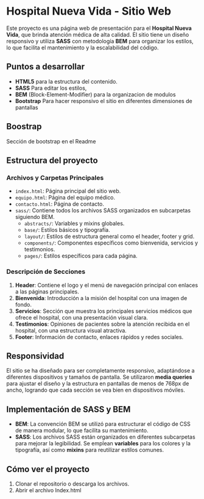 # Hospital Nueva Vida - Sitio Web

Este proyecto es una página web de presentación para el **Hospital Nueva Vida**, que brinda atención médica de alta calidad. El sitio tiene un diseño responsivo y utiliza **SASS** con metodología **BEM** para organizar los estilos, lo que facilita el mantenimiento y la escalabilidad del código.

## Puntos a desarrollar

- **HTML5** para la estructura del contenido.
- **SASS** Para editar los estilos, 
- **BEM** (Block-Element-Modifier) para la organizacion de modulos
- **Bootstrap** Para hacer responsivo el sitio en diferentes dimensiones de pantallas

## Boostrap
Sección de bootstrap en el Readme


## Estructura del proyecto

### Archivos y Carpetas Principales

- `index.html`: Página principal del sitio web.
- `equipo.html`: Página del equipo médico.
- `contacto.html`: Página de contacto.
- `sass/`: Contiene todos los archivos SASS organizados en subcarpetas siguiendo BEM.
  - `abstracts/`: Variables y mixins globales.
  - `base/`: Estilos básicos y tipografía.
  - `layout/`: Estilos de estructura general como el header, footer y grid.
  - `components/`: Componentes específicos como bienvenida, servicios y testimonios.
  - `pages/`: Estilos específicos para cada página.

### Descripción de Secciones

1. **Header**: Contiene el logo y el menú de navegación principal con enlaces a las páginas principales.
2. **Bienvenida**: Introducción a la misión del hospital con una imagen de fondo.
3. **Servicios**: Sección que muestra los principales servicios médicos que ofrece el hospital, con una presentación visual clara.
4. **Testimonios**: Opiniones de pacientes sobre la atención recibida en el hospital, con una estructura visual atractiva.
5. **Footer**: Información de contacto, enlaces rápidos y redes sociales.

## Responsividad

El sitio se ha diseñado para ser completamente responsivo, adaptándose a diferentes dispositivos y tamaños de pantalla. Se utilizaron **media queries** para ajustar el diseño y la estructura en pantallas de menos de 768px de ancho, logrando que cada sección se vea bien en dispositivos móviles.

## Implementación de SASS y BEM

- **BEM**: La convención BEM se utilizó para estructurar el código de CSS de manera modular, lo que facilita su mantenimiento.
- **SASS**: Los archivos SASS están organizados en diferentes subcarpetas para mejorar la legibilidad. Se emplean **variables** para los colores y la tipografía, así como **mixins** para reutilizar estilos comunes.

## Cómo ver el proyecto

1. Clonar el repositorio o descarga los archivos.
2. Abrir el archivo Index.html
